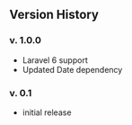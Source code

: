 ## Version History

### v. 1.0.0

-   Laravel 6 support
-   Updated Date dependency

### v. 0.1

-   initial release
